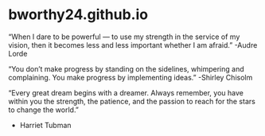 # bworthy24.github.io
“When I dare to be powerful — to use my strength in the service of my vision, then it becomes less and less important whether I am afraid.”
-Audre Lorde

“You don’t make progress by standing on the sidelines, whimpering and complaining. You make progress by implementing ideas.”
-Shirley Chisolm

“Every great dream begins with a dreamer. Always remember, you have within you the strength, the patience, and the passion to reach for the stars to change the world.”
- Harriet Tubman
